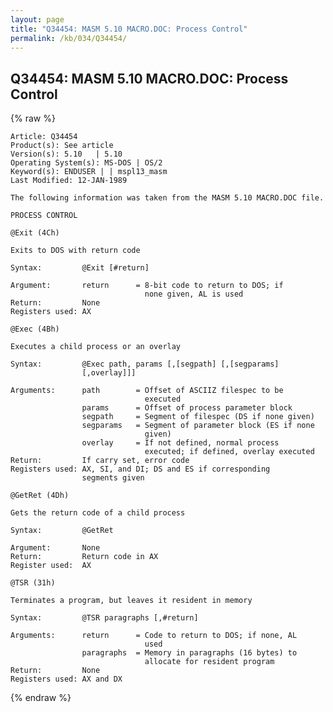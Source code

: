 ```yaml
---
layout: page
title: "Q34454: MASM 5.10 MACRO.DOC: Process Control"
permalink: /kb/034/Q34454/
---
```


## Q34454: MASM 5.10 MACRO.DOC: Process Control

{% raw %}

	Article: Q34454
	Product(s): See article
	Version(s): 5.10   | 5.10
	Operating System(s): MS-DOS | OS/2
	Keyword(s): ENDUSER | | mspl13_masm
	Last Modified: 12-JAN-1989
	
	The following information was taken from the MASM 5.10 MACRO.DOC file.
	
	PROCESS CONTROL
	
	@Exit (4Ch)
	
	Exits to DOS with return code
	
	Syntax:         @Exit [#return]
	
	Argument:       return      = 8-bit code to return to DOS; if
	                              none given, AL is used
	Return:         None
	Registers used: AX
	
	@Exec (4Bh)
	
	Executes a child process or an overlay
	
	Syntax:         @Exec path, params [,[segpath] [,[segparams]
	                [,overlay]]]
	
	Arguments:      path        = Offset of ASCIIZ filespec to be
	                              executed
	                params      = Offset of process parameter block
	                segpath     = Segment of filespec (DS if none given)
	                segparams   = Segment of parameter block (ES if none
	                              given)
	                overlay     = If not defined, normal process
	                              executed; if defined, overlay executed
	Return:         If carry set, error code
	Registers used: AX, SI, and DI; DS and ES if corresponding
	                segments given
	
	@GetRet (4Dh)
	
	Gets the return code of a child process
	
	Syntax:         @GetRet
	
	Argument:       None
	Return:         Return code in AX
	Register used:  AX
	
	@TSR (31h)
	
	Terminates a program, but leaves it resident in memory
	
	Syntax:         @TSR paragraphs [,#return]
	
	Arguments:      return      = Code to return to DOS; if none, AL
	                              used
	                paragraphs  = Memory in paragraphs (16 bytes) to
	                              allocate for resident program
	Return:         None
	Registers used: AX and DX

{% endraw %}
